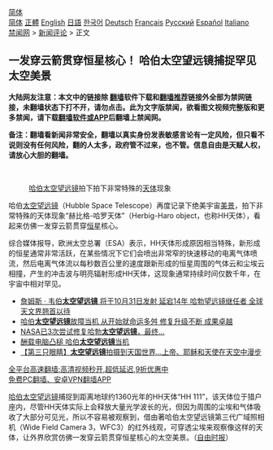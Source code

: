  <!-- 面包屑导航 --> <div class="breadcrumb"><!-- GTranslate: https://gtranslate.io/ -->  <div class="switcher notranslate">  <div class="selected">  <a href="#" onclick="return false;"> 简体</a>  </div>  <div class="option">  <a href="https://www.bannedbook.org" onclick="doGTranslate('zh-CN|zh-CN');jQuery('div.switcher div.selected a').html(jQuery(this).html());return false;" title="简体中文" class="nturl selected"> 简体</a>  <a href="https://www.bannedbook.org/zh-tw/" onclick="doGTranslate('zh-CN|zh-TW');jQuery('div.switcher div.selected a').html(jQuery(this).html());return false;" title="繁體中文" class="nturl"> 正體</a>  <a href="https://www.bannedbook.org/en/" onclick="doGTranslate('zh-CN|en');jQuery('div.switcher div.selected a').html(jQuery(this).html());return false;" title="English" class="nturl"> English</a>  <a href="https://www.bannedbook.org/ja/" onclick="doGTranslate('zh-CN|ja');jQuery('div.switcher div.selected a').html(jQuery(this).html());return false;" title="日本語" class="nturl"> 日語</a>  <a href="https://www.bannedbook.org/ko/" onclick="doGTranslate('zh-CN|ko');jQuery('div.switcher div.selected a').html(jQuery(this).html());return false;" title="한국어" class="nturl"> 한국어</a>  <a href="https://www.bannedbook.org/de/" onclick="doGTranslate('zh-CN|de');jQuery('div.switcher div.selected a').html(jQuery(this).html());return false;" title="Deutsch" class="nturl"> Deutsch</a>  <a href="https://www.bannedbook.org/fr/" onclick="doGTranslate('zh-CN|fr');jQuery('div.switcher div.selected a').html(jQuery(this).html());return false;" title="Français" class="nturl"> Français</a>  <a href="https://www.bannedbook.org/ru/" onclick="doGTranslate('zh-CN|ru');jQuery('div.switcher div.selected a').html(jQuery(this).html());return false;" title="Русский" class="nturl"> Русский</a>  <a href="https://www.bannedbook.org/es/" onclick="doGTranslate('zh-CN|es');jQuery('div.switcher div.selected a').html(jQuery(this).html());return false;" title="Español" class="nturl"> Español</a>  <a href="https://www.bannedbook.org/it/" onclick="doGTranslate('zh-CN|it');jQuery('div.switcher div.selected a').html(jQuery(this).html());return false;" title="Italiano" class="nturl"> Italiano</a>  </div>  </div>      <div class='breadcrumb-sub'><!-- Breadcrumb NavXT 6.3.0 --> <a href="https://www.bannedbook.org/" class="home">禁闻网</a> &gt; <a href="https://www.bannedbook.org/bnews/comments/" class="category">新闻评论</a> &gt; 正文</div></div><h2>一发穿云箭贯穿恒星核心！ 哈伯太空望远镜捕捉罕见太空美景</h2> <p class="notice"><b>大陆网友注意：本文中的链接除 <a href="https://github.com/bannedbook/fanqiang" >翻墙</a>软件下载和<a href="https://github.com/killgcd/justmysocks/blob/master/README.md">翻墙推荐</a>链接外全部为禁网链接，未翻墙状态下打不开，请勿点击。此为文字版禁闻，欲看图文视频完整版和更多禁闻，请下载<a href="https://github.com/bannedbook/fanqiang">翻墙软件或APP</a>后翻墙上禁闻网。</p><p>备注：翻墙看新闻非常安全，翻墙以真实身份发表敏感言论有一定风险，但只看不说则没有任何风险，翻的人太多，政府管不过来，也不管。信息自由是天赋人权，请放心大胆的翻墙。</b></p>  <div class="entry"> <br /> <figure><a href="https://i1.wp.com/upload-images-bucket-v64rleca837do.s3.eu-west-1.amazonaws.com/wp-content/uploads/2021/09/01065959/Screen-Shot-2021-09-01-at-5.04.21-pm.png?fit=796%2C702&#038;ssl=1" data-caption="哈伯太空望远镜拍下拍下非常特殊的天体现象"></a><figcaption class="wp-caption-text"><a href="https://www.bannedbook.org/bnews/tag/%E5%93%88%E4%BC%AF/" class="st_tag internal_tag" rel="tag" title="标签 哈伯 下的日志">哈伯</a><a href="https://www.bannedbook.org/bnews/tag/%E5%A4%AA%E7%A9%BA%E6%9C%9B%E8%BF%9C%E9%95%9C/" class="st_tag internal_tag" rel="tag" title="标签 太空望远镜 下的日志">太空望远镜</a>拍下拍下非常特殊的<a href="https://www.bannedbook.org/bnews/tag/%e5%a4%a9%e4%bd%93/" class="st_tag internal_tag" rel="tag" title="标签 天体 下的日志">天体</a>现象</figcaption></figure> <p>哈伯<a href="https://www.bannedbook.org/bnews/tag/%e5%a4%aa%e7%a9%ba/" class="st_tag internal_tag" rel="tag" title="标签 太空 下的日志">太空</a><a href="https://www.bannedbook.org/bnews/tag/%E6%9C%9B%E8%BF%9C%E9%95%9C/" class="st_tag internal_tag" rel="tag" title="标签 望远镜 下的日志">望远镜</a>（Hubble Space Telescope）再度记录下绝美宇宙<a href="https://www.bannedbook.org/bnews/tag/%E7%BE%8E%E6%99%AF/" class="st_tag internal_tag" rel="tag" title="标签 美景 下的日志">美景</a>，拍下非常特殊的天体现象“赫比格-哈罗天体”（Herbig-Haro object，也称HH天体），看起来仿佛一发穿云箭贯穿<a href="https://www.bannedbook.org/bnews/tag/%E6%81%92%E6%98%9F/" class="st_tag internal_tag" rel="tag" title="标签 恒星 下的日志">恒星</a>核心。</p> <p>综合媒体报导，欧洲太空总署（ESA）表示，HH天体形成原因相当特殊，新形成的恒星通常非常活跃，在某些情况下它们会喷出非常窄的快速移动的电离气体喷流，然后电离气体流以每秒数百公里的速度跟新形成的恒星周围的气体云和尘埃云相撞，产生的冲击波与明亮辐射形成HH天体，这现象通常持续时间仅数千年，在宇宙中相对罕见。</p>  <ul class='op-related-articles' title='相关阅读'> <li><a href='https://www.bannedbook.org/bnews/bannedvideo/20210717/1589040.html' target='_blank'>詹姆斯 · 韦伯<b>太空望远镜</b> 将于10月31日发射 延宕14年 哈勃望远镜继任者 全球天文界翘首以待</a></li> <li><a href='https://www.bannedbook.org/bnews/bannedvideo/20210629/1576839.html' target='_blank'>哈伯<b>太空望远镜</b>故障当机 从开始就命运多舛 修复升级不断 成果卓越</a></li> <li><a href='https://www.bannedbook.org/bnews/cnnews/20210624/1573698.html' target='_blank'>NASA已3次尝试修复哈勃<b>太空望远镜</b>，最终…</a></li> <li><a href='https://www.bannedbook.org/bnews/baitai/20210620/1570435.html' target='_blank'>酬载电脑凸槌 哈伯<b>太空望远镜</b>当机</a></li> <li><a href='https://www.bannedbook.org/bnews/comments/20210615/1567263.html' target='_blank'>【第三只眼睛】<b>太空望远镜</b>拍摄到天国世界…上帝、耶稣和天使在天空中漫步</a></li> </ul> <p class="texttj"> <a href="https://github.com/bannedbook/fanqiang/wiki/V2ray%E6%9C%BA%E5%9C%BA" target="_blank">全平台高速翻墙:高清视频秒开,超低延迟,9折优惠中</a><br/> <a href="https://github.com/bannedbook/fanqiang/wiki/%E7%A6%81%E9%97%BB%E7%BD%91%E5%AE%89%E5%8D%93%E7%BF%BB%E5%A2%99%E6%96%B0%E9%97%BBAPP" target="_blank">免费PC翻墙、安卓VPN翻墙APP</a></p><p><a href="https://www.bannedbook.org/bnews/tag/%E5%93%88%E4%BC%AF%E5%A4%AA%E7%A9%BA%E6%9C%9B%E8%BF%9C%E9%95%9C/" class="st_tag internal_tag" rel="tag" title="标签 哈伯太空望远镜 下的日志">哈伯太空望远镜</a>捕捉到距离地球约1360光年的HH天体“HH 111”，该天体位于猎户座内，尽管HH天体实际上会释放大量光学波长的光，但因为周围的尘埃和气体吸收了大部分可见光，所以不容易被观察到，借由著哈伯太空望远镜第三代广域照相机（Wide Field Camera 3，WFC3）的红外线观，可穿透尘埃来观察像这样的天体，让外界欣赏仿佛一发穿云箭贯穿恒星核心的太空美景。（<a href="https://www.bannedbook.org/bnews/tag/%e8%87%aa%e7%94%b1%e6%97%b6%e6%8a%a5/" class="st_tag internal_tag" rel="tag" title="标签 自由时报 下的日志">自由时报</a>）</p> <a name='sharetosocial'></a>  <div style="margin-bottom:5px;padding-bottom:5px;clear:both"> <div id="archive-pix-1" class="banner-ads"> <!-- AuctionX Display platform tag START --> <div id="26318x728x90x621x_ADSLOT2" clicktrack="%%CLICK_URL_ESC%%"></div> <!-- AuctionX Display platform tag END --> </div> <div id="archive-pix-2" class="banner-ads"> <!-- AuctionX Display platform tag START --> <div id="26315x300x250x621x_ADSLOT2" clicktrack="%%CLICK_URL_ESC%%"></div> <!-- AuctionX Display platform tag END --> </div> </div>  <div id="archive-pix-1" class="banner-ads"> <!-- AuctionX Display platform tag START --> <div id="26318x728x90x621x_ADSLOT3" clicktrack="%%CLICK_URL_ESC%%"></div> <!-- AuctionX Display platform tag END --> </div> </div><!--END ENTRY--> 